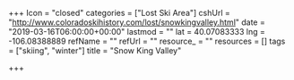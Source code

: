 +++
Icon = "closed"
categories = ["Lost Ski Area"]
cshUrl = "http://www.coloradoskihistory.com/lost/snowkingvalley.html"
date = "2019-03-16T06:00:00+00:00"
lastmod = ""
lat = 40.07083333
lng = -106.08388889
refName = ""
refUrl = ""
resource_ = ""
resources = []
tags = ["skiing", "winter"]
title = "Snow King Valley"

+++

